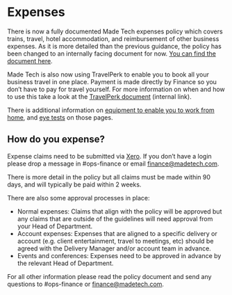 # Expenses

There is now a fully documented Made Tech expenses policy which covers trains, travel, hotel accommodation, and reimbursement of other business expenses. As it is more detailed than the previous guidance, the policy has been changed to an internally facing document for now. [You can find the document here](https://docs.google.com/document/d/1NthAC1xepzAI07o40c6WxXHbPttNxaCidhJ22eJHD-k/edit#).

Made Tech is also now using TravelPerk to enable you to book all your business travel in one place. Payment is made directly by Finance so you don’t have to pay for travel yourself. For more information on when and how to use this take a look at the [TravelPerk document](https://docs.google.com/document/d/12NiB2QxHZ5k8ajqP95fOo2I-GBKZQLuzQutKAiem0DQ/edit#) (internal link).

There is additional information on [equipment to enable you to work from home](../../benefits/work_ready.md), and [eye tests](expenses/eyetest.md) on those pages.

## How do you expense?

Expense claims need to be submitted via [Xero](https://login.xero.com/identity/user/login). If you don’t have a login please drop a message in #ops-finance or email [finance@madetech.com](mailto:finance@madetech.com).

There is more detail in the policy but all claims must be made within 90 days, and will typically be paid within 2 weeks.

There are also some approval processes in place:
- Normal expenses: Claims that align with the policy will be approved but any claims that are outside of the guidelines will need approval from your Head of Department.
- Account expenses: Expenses that are aligned to a specific delivery or account (e.g. client entertainment, travel to meetings, etc) should be agreed with the Delivery Manager and/or account team in advance. 
- Events and conferences: Expenses need to be approved in advance by the relevant Head of Department.

For all other information please read the policy document and send any questions to #ops-finance or [finance@madetech.com](mailto:finance@madetech.com).


